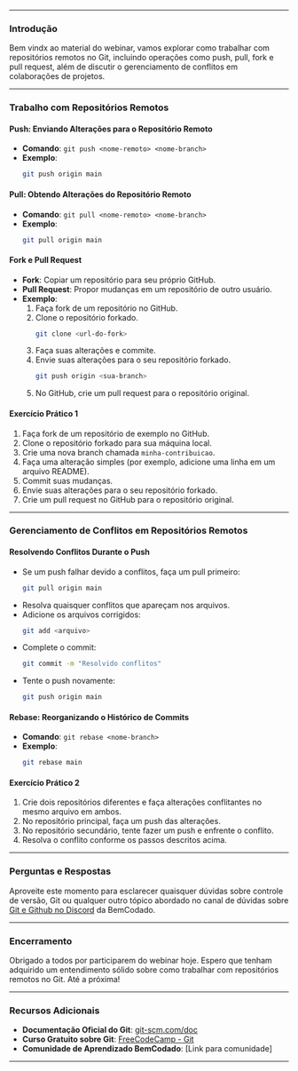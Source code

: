
---
### Introdução

Bem vindx ao material do webinar, vamos explorar como trabalhar com repositórios remotos no Git, incluindo operações como push, pull, fork e pull request, além de discutir o gerenciamento de conflitos em colaborações de projetos.

---

### Trabalho com Repositórios Remotos

#### Push: Enviando Alterações para o Repositório Remoto

- **Comando**: `git push <nome-remoto> <nome-branch>`
- **Exemplo**:
  ```bash
  git push origin main
  ```

#### Pull: Obtendo Alterações do Repositório Remoto

- **Comando**: `git pull <nome-remoto> <nome-branch>`
- **Exemplo**:
  ```bash
  git pull origin main
  ```

#### Fork e Pull Request

- **Fork**: Copiar um repositório para seu próprio GitHub.
- **Pull Request**: Propor mudanças em um repositório de outro usuário.
- **Exemplo**:
  1. Faça fork de um repositório no GitHub.
  2. Clone o repositório forkado.
     ```bash
     git clone <url-do-fork>
     ```
  3. Faça suas alterações e commite.
  4. Envie suas alterações para o seu repositório forkado.
     ```bash
     git push origin <sua-branch>
     ```
  5. No GitHub, crie um pull request para o repositório original.

#### Exercício Prático 1

1. Faça fork de um repositório de exemplo no GitHub.
2. Clone o repositório forkado para sua máquina local.
3. Crie uma nova branch chamada `minha-contribuicao`.
4. Faça uma alteração simples (por exemplo, adicione uma linha em um arquivo README).
5. Commit suas mudanças.
6. Envie suas alterações para o seu repositório forkado.
7. Crie um pull request no GitHub para o repositório original.

---

### Gerenciamento de Conflitos em Repositórios Remotos

#### Resolvendo Conflitos Durante o Push

- Se um push falhar devido a conflitos, faça um pull primeiro:
  ```bash
  git pull origin main
  ```
- Resolva quaisquer conflitos que apareçam nos arquivos.
- Adicione os arquivos corrigidos:
  ```bash
  git add <arquivo>
  ```
- Complete o commit:
  ```bash
  git commit -m "Resolvido conflitos"
  ```
- Tente o push novamente:
  ```bash
  git push origin main
  ```

#### Rebase: Reorganizando o Histórico de Commits

- **Comando**: `git rebase <nome-branch>`
- **Exemplo**:
  ```bash
  git rebase main
  ```

#### Exercício Prático 2

1. Crie dois repositórios diferentes e faça alterações conflitantes no mesmo arquivo em ambos.
2. No repositório principal, faça um push das alterações.
3. No repositório secundário, tente fazer um push e enfrente o conflito.
4. Resolva o conflito conforme os passos descritos acima.

---

### Perguntas e Respostas

Aproveite este momento para esclarecer quaisquer dúvidas sobre controle de versão, Git ou qualquer outro tópico abordado no canal de dúvidas sobre [Git e Github no Discord](https://discord.com/channels/1224468395462754345/1224469178677723148) da BemCodado.

---

### Encerramento
Obrigado a todos por participarem do webinar hoje. Espero que tenham adquirido um entendimento sólido sobre como trabalhar com repositórios remotos no Git. Até a próxima!

---

### Recursos Adicionais

- **Documentação Oficial do Git**: [git-scm.com/doc](https://git-scm.com/doc)
- **Curso Gratuito sobre Git**: [FreeCodeCamp - Git](https://www.freecodecamp.org/learn)
- **Comunidade de Aprendizado BemCodado**: [Link para comunidade]

---